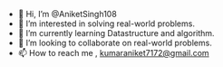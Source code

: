 - 👋 Hi, I’m @AniketSingh108
- 👀 I’m interested in solving real-world problems. 
- 🌱 I’m currently learning Datastructure and algorithm. 
- 💞️ I’m looking to collaborate on real-world problems. 
- 📫 How to reach me , kumaraniket7172@gmail.com

<!---
AniketSingh108/AniketSingh108 is a ✨ special ✨ repository because its `README.md` (this file) appears on your GitHub profile.
You can click the Preview link to take a look at your changes.
--->

